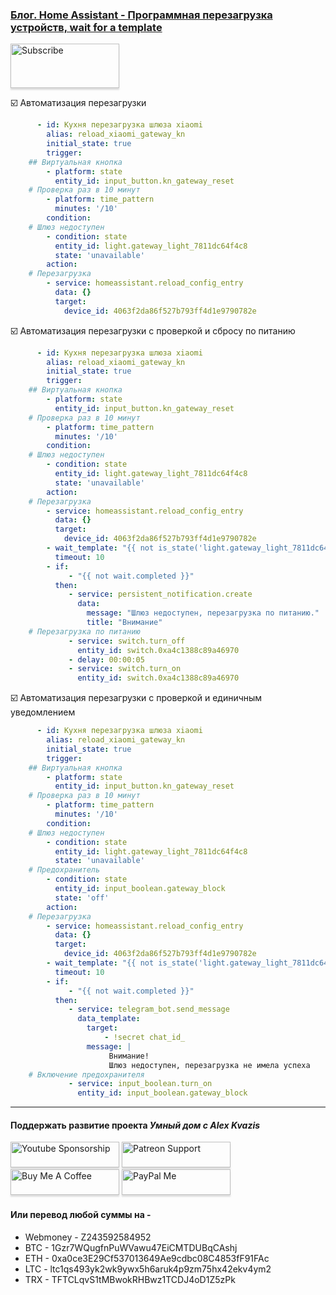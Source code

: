 ### [Блог. Home Assistant - Программная перезагрузка устройств, wait for a template](https://youtu.be/8bhnfkhqrsc)     

<a href="https://www.youtube.com/channel/UCcq9onYHbs6go3kDpfBoqhg?sub_confirmation=1" target="_blank"><img src="https://raw.githubusercontent.com/kvazis/training/master/lessons/img/subscribe.png" alt="Subscribe" style="height: 71px !important;width: 174px !important;box-shadow: 0px 3px 2px 0px rgba(190, 190, 190, 0.5) !important;-webkit-box-shadow: 0px 3px 2px 0px rgba(190, 190, 190, 0.5) !important;" ></a>


:ballot_box_with_check: Автоматизация перезагрузки    

```yaml
      - id: Кухня перезагрузка шлюза xiaomi
        alias: reload_xiaomi_gateway_kn
        initial_state: true
        trigger:
    ## Виртуальная кнопка
        - platform: state
          entity_id: input_button.kn_gateway_reset
    # Проверка раз в 10 минут
        - platform: time_pattern
          minutes: '/10'
        condition:
    # Шлюз недоступен
        - condition: state
          entity_id: light.gateway_light_7811dc64f4c8
          state: 'unavailable'
        action:  
    # Перезагрузка
        - service: homeassistant.reload_config_entry
          data: {}
          target:
            device_id: 4063f2da86f527b793ff4d1e9790782e

```

:ballot_box_with_check: Автоматизация перезагрузки с проверкой и сбросу по питанию    

```yaml
      - id: Кухня перезагрузка шлюза xiaomi
        alias: reload_xiaomi_gateway_kn
        initial_state: true
        trigger:
    ## Виртуальная кнопка
        - platform: state
          entity_id: input_button.kn_gateway_reset
    # Проверка раз в 10 минут
        - platform: time_pattern
          minutes: '/10'
        condition:
    # Шлюз недоступен
        - condition: state
          entity_id: light.gateway_light_7811dc64f4c8
          state: 'unavailable'
        action:  
    # Перезагрузка
        - service: homeassistant.reload_config_entry
          data: {}
          target:
            device_id: 4063f2da86f527b793ff4d1e9790782e
        - wait_template: "{{ not is_state('light.gateway_light_7811dc64f4c8', 'unavailable') }}"
          timeout: 10
        - if:
             - "{{ not wait.completed }}"
          then:
             - service: persistent_notification.create
               data:
                 message: "Шлюз недоступен, перезагрузка по питанию."
                 title: "Внимание"    
    # Перезагрузка по питанию
             - service: switch.turn_off
               entity_id: switch.0xa4c1388c89a46970
             - delay: 00:00:05
             - service: switch.turn_on
               entity_id: switch.0xa4c1388c89a46970

```

:ballot_box_with_check: Автоматизация перезагрузки с проверкой и единичным уведомлением    

```yaml
      - id: Кухня перезагрузка шлюза xiaomi
        alias: reload_xiaomi_gateway_kn
        initial_state: true
        trigger:
    ## Виртуальная кнопка
        - platform: state
          entity_id: input_button.kn_gateway_reset
    # Проверка раз в 10 минут
        - platform: time_pattern
          minutes: '/10'
        condition:
    # Шлюз недоступен
        - condition: state
          entity_id: light.gateway_light_7811dc64f4c8
          state: 'unavailable'
    # Предохранитель
        - condition: state
          entity_id: input_boolean.gateway_block
          state: 'off'
        action:  
    # Перезагрузка
        - service: homeassistant.reload_config_entry
          data: {}
          target:
            device_id: 4063f2da86f527b793ff4d1e9790782e
        - wait_template: "{{ not is_state('light.gateway_light_7811dc64f4c8', 'unavailable') }}"
          timeout: 10
        - if:
             - "{{ not wait.completed }}"
          then:
             - service: telegram_bot.send_message
               data_template:
                 target:
                     - !secret chat_id_
                 message: | 
                      Внимание!
                      Шлюз недоступен, перезагрузка не имела успеха
    # Включение предохранителя
             - service: input_boolean.turn_on
               entity_id: input_boolean.gateway_block

```
____
#### Поддержать развитие проекта *Умный дом с Alex Kvazis*    
<a href="https://www.youtube.com/channel/UCcq9onYHbs6go3kDpfBoqhg/join" target="_blank"><img src="https://raw.githubusercontent.com/kvazis/training/master/lessons/img/youtube.png" alt="Youtube Sponsorship" style="height: 41px !important;width: 174px !important;box-shadow: 0px 3px 2px 0px rgba(190, 190, 190, 0.5) !important;-webkit-box-shadow: 0px 3px 2px 0px rgba(190, 190, 190, 0.5) !important;" ></a>
<a href="https://www.patreon.com/alex_kvazis" target="_blank"><img src="https://raw.githubusercontent.com/kvazis/training/master/lessons/img/patreon-button.png" alt="Patreon Support" style="height: 41px !important;width: 174px !important;box-shadow: 0px 3px 2px 0px rgba(190, 190, 190, 0.5) !important;-webkit-box-shadow: 0px 3px 2px 0px rgba(190, 190, 190, 0.5) !important;" ></a>
<a href="https://www.buymeacoffee.com/greatkvazis" target="_blank"><img src="https://raw.githubusercontent.com/kvazis/training/master/lessons/img/buymeacoffee.png" alt="Buy Me A Coffee" style="height: 41px !important;width: 174px !important;box-shadow: 0px 3px 2px 0px rgba(190, 190, 190, 0.5) !important;-webkit-box-shadow: 0px 3px 2px 0px rgba(190, 190, 190, 0.5) !important;" ></a>
<a href="https://www.paypal.com/paypalme/greatkvazis" target="_blank"><img src="https://raw.githubusercontent.com/kvazis/training/master/lessons/img/paypal.png" alt="PayPal Me" style="height: 41px !important;width: 174px !important;box-shadow: 0px 3px 2px 0px rgba(190, 190, 190, 0.5) !important;-webkit-box-shadow: 0px 3px 2px 0px rgba(190, 190, 190, 0.5) !important;" ></a>

#### Или перевод любой суммы на -     
* Webmoney - Z243592584952
* BTC - 1Gzr7WQugfnPuWVawu47EiCMTDUBqCAshj
* ETH - 0xa0ce3E29Cf537013649Ae9cdbc08C4853fF91FAc
* LTC - ltc1qs493yk2wk9ywx5h6aruk4p9zm75hx42ekv4ym2
* TRX - TFTCLqvS1tMBwokRHBwz1TCDJ4oD1Z5zPk